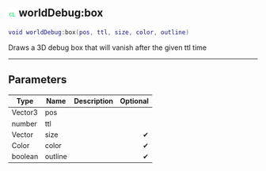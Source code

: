 ## ![client](.gitbook/assets/client.png) worldDebug:box


```lua
void worldDebug:box(pos, ttl, size, color, outline)
```

Draws a 3D debug box that will vanish after the given ttl time


------
## Parameters

| Type   | Name | Description              | Optional |
| ------ | ---- | ------------------------ | -------: |
| Vector3 | pos |  |  |
| number | ttl |  |  |
| Vector | size |  | ✔ |
| Color | color |  | ✔ |
| boolean | outline |  | ✔ |


